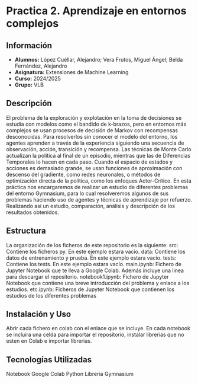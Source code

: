 # Practica 2. Aprendizaje en entornos complejos
## Información
- **Alumnos:**  López Cuéllar, Alejandro; Vera Frutos, Miguel Ángel; Belda Fernández, Alejandro
- **Asignatura:** Extensiones de Machine Learning
- **Curso:** 2024/2025
- **Grupo:** VLB
## Descripción
El problema de la exploración y explotación en la toma de decisiones se estudia con modelos como el bandido de k-brazos, pero en entornos más complejos se usan procesos de decisión de Markov con recompensas desconocidas. Para resolverlos sin conocer el modelo del entorno, los agentes aprenden a través de la experiencia siguiendo una secuencia de observación, acción, transición y recompensa. Las técnicas de Monte Carlo actualizan la política al final de un episodio, mientras que las de Diferencias Temporales lo hacen en cada paso. Cuando el espacio de estados y acciones es demasiado grande, se usan funciones de aproximación con descenso del gradiente, como redes neuronales, o métodos de optimización directa de la política, como los enfoques Actor-Crítico. En esta práctica nos encargaremos de realizar un estudio de diferentes problemas del entorno Gymnasium, para lo cual resolveremos algunos de sus problemas haciendo uso de agentes y técnicas de aprendizaje por refuerzo. Realizando así un estudio, comparación, análisis y descripción de los resultados obtenidos.
## Estructura
La organización de los ficheros de este repositorio es la siguiente:
src: Contiene los ficheros py. En este ejemplo estara vacío.
data: Contiene los datos de entrenamiento y prueba. En este ejemplo estara vacío.
tests: Contiene los tests. En este ejemplo estara vacío.
main.ipynb: Fichero de Jupyter Notebook que te lleva a Google Colab. Además incluye una linea para descargar el repositorio.
notebook1.ipynb: Fichero de Jupyter Notebook que contiene una breve introducción del problema y enlace a los estudios.
etc.ipynb: Ficheros de Jupyter Notebook que contienen los estudios de los diferentes problemas
## Instalación y Uso
Abrir cada fichero en colab con el enlace que se incluye. En cada notebook se incluira una celda para importar el repositorio, instalar librerias que no esten en Colab e importar librerias.
## Tecnologías Utilizadas
Notebook 
Google Colab
Python 
Libreria Gymnasium


